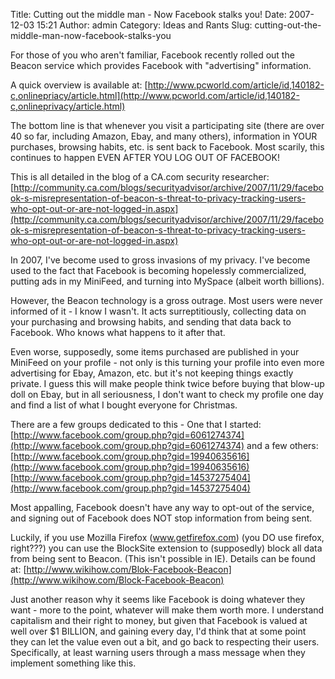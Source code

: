 Title: Cutting out the middle man - Now Facebook stalks you!
Date: 2007-12-03 15:21
Author: admin
Category: Ideas and Rants
Slug: cutting-out-the-middle-man-now-facebook-stalks-you

For those of you who aren't familiar, Facebook recently rolled out the
Beacon service which provides Facebook with "advertising" information.

A quick overview is available at:
[http://www.pcworld.com/article/id,140182-c,onlinepriacy/article.html](http://www.pcworld.com/article/id,140182-c,onlineprivacy/article.html)

The bottom line is that whenever you visit a participating site (there
are over 40 so far, including Amazon, Ebay, and many others),
information in YOUR purchases, browsing habits, etc. is sent back to
Facebook. Most scarily, this continues to happen EVEN AFTER YOU LOG OUT
OF FACEBOOK!

This is all detailed in the blog of a CA.com security researcher:
[http://community.ca.com/blogs/securityadvisor/archive/2007/11/29/facebook-s-misrepresentation-of-beacon-s-threat-to-privacy-tracking-users-who-opt-out-or-are-not-logged-in.aspx](http://community.ca.com/blogs/securityadvisor/archive/2007/11/29/facebook-s-misrepresentation-of-beacon-s-threat-to-privacy-tracking-users-who-opt-out-or-are-not-logged-in.aspx)

In 2007, I've become used to gross invasions of my privacy. I've become
used to the fact that Facebook is becoming hopelessly commercialized,
putting ads in my MiniFeed, and turning into MySpace (albeit worth
billions).

However, the Beacon technology is a gross outrage. Most users were never
informed of it - I know I wasn't. It acts surreptitiously, collecting
data on your purchasing and browsing habits, and sending that data back
to Facebook. Who knows what happens to it after that.

Even worse, supposedly, some items purchased are published in your
MiniFeed on your profile - not only is this turning your profile into
even more advertising for Ebay, Amazon, etc. but it's not keeping things
exactly private. I guess this will make people think twice before buying
that blow-up doll on Ebay, but in all seriousness, I don't want to check
my profile one day and find a list of what I bought everyone for
Christmas.

There are a few groups dedicated to this - One that I started:
[http://www.facebook.com/group.php?gid=6061274374](http://www.facebook.com/group.php?gid=6061274374)
and a few others:
[http://www.facebook.com/group.php?gid=19940635616](http://www.facebook.com/group.php?gid=19940635616)
[http://www.facebook.com/group.php?gid=14537275404](http://www.facebook.com/group.php?gid=14537275404)

Most appalling, Facebook doesn't have any way to opt-out of the service,
and signing out of Facebook does NOT stop information from being sent.

Luckily, if you use Mozilla Firefox (www.getfirefox.com) (you DO use
firefox, right???) you can use the BlockSite extension to (supposedly)
block all data from being sent to Beacon. (This isn't possible in IE).
Details can be found at:
[http://www.wikihow.com/Blok-Facebook-Beacon](http://www.wikihow.com/Block-Facebook-Beacon)

Just another reason why it seems like Facebook is doing whatever they
want - more to the point, whatever will make them worth more. I
understand capitalism and their right to money, but given that Facebook
is valued at well over $1 BILLION, and gaining every day, I'd think that
at some point they can let the value even out a bit, and go back to
respecting their users. Specifically, at least warning users through a
mass message when they implement something like this.
